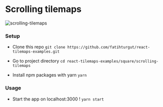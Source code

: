 # Scrolling tilemaps

![scrolling-tilemaps](https://i.ibb.co/DKCDD49/scrolling.png)

### Setup

- Clone this repo
  `git clone https://github.com/fatihturgut/react-tilemaps-examples.git`

- Go to project directory
  `cd react-tilemaps-examples/square/scrolling-tilemaps`

- Install npm packages with yarn
  `yarn`

### Usage

- Start the app on localhost:3000 !
  `yarn start`
